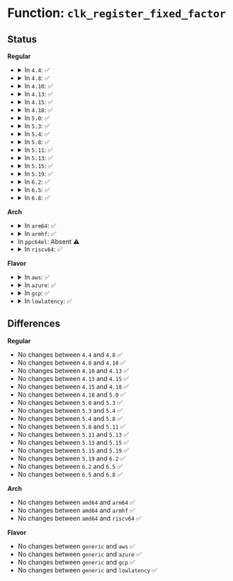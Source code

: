 # Function: <code>clk_register_fixed_factor</code>

## Status
<b>Regular</b>
<ul>
<li>
<details>
<summary>In <code>4.4</code>: ✅</summary>

```c
struct clk *clk_register_fixed_factor(struct device *dev, const char *name, const char *parent_name, long unsigned int flags, unsigned int mult, unsigned int div);
```

**Collision:** Unique Global

**Inline:** No

**Transformation:** False

**Instances:**

```
In drivers/clk/clk-fixed-factor.c (ffffffff816e99e0)
Location: drivers/clk/clk-fixed-factor.c:73
Inline: False
```
**Symbols:**

```
ffffffff816e99e0-ffffffff816e9aba: clk_register_fixed_factor (STB_GLOBAL)
```
</details>
</li>
<li>
<details>
<summary>In <code>4.8</code>: ✅</summary>

```c
struct clk *clk_register_fixed_factor(struct device *dev, const char *name, const char *parent_name, long unsigned int flags, unsigned int mult, unsigned int div);
```

**Collision:** Unique Global

**Inline:** No

**Transformation:** False

**Instances:**

```
In drivers/clk/clk-fixed-factor.c (ffffffff8174e0a0)
Location: drivers/clk/clk-fixed-factor.c:106
Inline: False
```
**Symbols:**

```
ffffffff8174e0a0-ffffffff8174e0bc: clk_register_fixed_factor (STB_GLOBAL)
```
</details>
</li>
<li>
<details>
<summary>In <code>4.10</code>: ✅</summary>

```c
struct clk *clk_register_fixed_factor(struct device *dev, const char *name, const char *parent_name, long unsigned int flags, unsigned int mult, unsigned int div);
```

**Collision:** Unique Global

**Inline:** No

**Transformation:** False

**Instances:**

```
In drivers/clk/clk-fixed-factor.c (ffffffff81536910)
Location: drivers/clk/clk-fixed-factor.c:107
Inline: False
```
**Symbols:**

```
ffffffff81536910-ffffffff8153692c: clk_register_fixed_factor (STB_GLOBAL)
```
</details>
</li>
<li>
<details>
<summary>In <code>4.13</code>: ✅</summary>

```c
struct clk *clk_register_fixed_factor(struct device *dev, const char *name, const char *parent_name, long unsigned int flags, unsigned int mult, unsigned int div);
```

**Collision:** Unique Global

**Inline:** No

**Transformation:** False

**Instances:**

```
In drivers/clk/clk-fixed-factor.c (ffffffff81549c50)
Location: drivers/clk/clk-fixed-factor.c:107
Inline: False
```
**Symbols:**

```
ffffffff81549c50-ffffffff81549c6c: clk_register_fixed_factor (STB_GLOBAL)
```
</details>
</li>
<li>
<details>
<summary>In <code>4.15</code>: ✅</summary>

```c
struct clk *clk_register_fixed_factor(struct device *dev, const char *name, const char *parent_name, long unsigned int flags, unsigned int mult, unsigned int div);
```

**Collision:** Unique Global

**Inline:** No

**Transformation:** False

**Instances:**

```
In drivers/clk/clk-fixed-factor.c (ffffffff815ad1d0)
Location: drivers/clk/clk-fixed-factor.c:107
Inline: False
```
**Symbols:**

```
ffffffff815ad1d0-ffffffff815ad1ec: clk_register_fixed_factor (STB_GLOBAL)
```
</details>
</li>
<li>
<details>
<summary>In <code>4.18</code>: ✅</summary>

```c
struct clk *clk_register_fixed_factor(struct device *dev, const char *name, const char *parent_name, long unsigned int flags, unsigned int mult, unsigned int div);
```

**Collision:** Unique Global

**Inline:** No

**Transformation:** False

**Instances:**

```
In drivers/clk/clk-fixed-factor.c (ffffffff815e5360)
Location: drivers/clk/clk-fixed-factor.c:107
Inline: False
```
**Symbols:**

```
ffffffff815e5360-ffffffff815e537c: clk_register_fixed_factor (STB_GLOBAL)
```
</details>
</li>
<li>
<details>
<summary>In <code>5.0</code>: ✅</summary>

```c
struct clk *clk_register_fixed_factor(struct device *dev, const char *name, const char *parent_name, long unsigned int flags, unsigned int mult, unsigned int div);
```

**Collision:** Unique Global

**Inline:** No

**Transformation:** False

**Instances:**

```
In drivers/clk/clk-fixed-factor.c (ffffffff815ff750)
Location: drivers/clk/clk-fixed-factor.c:102
Inline: False
```
**Symbols:**

```
ffffffff815ff750-ffffffff815ff76c: clk_register_fixed_factor (STB_GLOBAL)
```
</details>
</li>
<li>
<details>
<summary>In <code>5.3</code>: ✅</summary>

```c
struct clk *clk_register_fixed_factor(struct device *dev, const char *name, const char *parent_name, long unsigned int flags, unsigned int mult, unsigned int div);
```

**Collision:** Unique Global

**Inline:** No

**Transformation:** False

**Instances:**

```
In drivers/clk/clk-fixed-factor.c (ffffffff81631f70)
Location: drivers/clk/clk-fixed-factor.c:118
Inline: False
```
**Symbols:**

```
ffffffff81631f70-ffffffff81631f8c: clk_register_fixed_factor (STB_GLOBAL)
```
</details>
</li>
<li>
<details>
<summary>In <code>5.4</code>: ✅</summary>

```c
struct clk *clk_register_fixed_factor(struct device *dev, const char *name, const char *parent_name, long unsigned int flags, unsigned int mult, unsigned int div);
```

**Collision:** Unique Global

**Inline:** No

**Transformation:** False

**Instances:**

```
In drivers/clk/clk-fixed-factor.c (ffffffff81653ca0)
Location: drivers/clk/clk-fixed-factor.c:118
Inline: False
```
**Symbols:**

```
ffffffff81653ca0-ffffffff81653cbc: clk_register_fixed_factor (STB_GLOBAL)
```
</details>
</li>
<li>
<details>
<summary>In <code>5.8</code>: ✅</summary>

```c
struct clk *clk_register_fixed_factor(struct device *dev, const char *name, const char *parent_name, long unsigned int flags, unsigned int mult, unsigned int div);
```

**Collision:** Unique Global

**Inline:** No

**Transformation:** False

**Instances:**

```
In drivers/clk/clk-fixed-factor.c (ffffffff81703a30)
Location: drivers/clk/clk-fixed-factor.c:118
Inline: False
```
**Symbols:**

```
ffffffff81703a30-ffffffff81703a4c: clk_register_fixed_factor (STB_GLOBAL)
```
</details>
</li>
<li>
<details>
<summary>In <code>5.11</code>: ✅</summary>

```c
struct clk *clk_register_fixed_factor(struct device *dev, const char *name, const char *parent_name, long unsigned int flags, unsigned int mult, unsigned int div);
```

**Collision:** Unique Global

**Inline:** No

**Transformation:** False

**Instances:**

```
In drivers/clk/clk-fixed-factor.c (ffffffff81720c80)
Location: drivers/clk/clk-fixed-factor.c:118
Inline: False
```
**Symbols:**

```
ffffffff81720c80-ffffffff81720c9c: clk_register_fixed_factor (STB_GLOBAL)
```
</details>
</li>
<li>
<details>
<summary>In <code>5.13</code>: ✅</summary>

```c
struct clk *clk_register_fixed_factor(struct device *dev, const char *name, const char *parent_name, long unsigned int flags, unsigned int mult, unsigned int div);
```

**Collision:** Unique Global

**Inline:** No

**Transformation:** False

**Instances:**

```
In drivers/clk/clk-fixed-factor.c (ffffffff81701fa0)
Location: drivers/clk/clk-fixed-factor.c:143
Inline: False
```
**Symbols:**

```
ffffffff81701fa0-ffffffff81701fbf: clk_register_fixed_factor (STB_GLOBAL)
```
</details>
</li>
<li>
<details>
<summary>In <code>5.15</code>: ✅</summary>

```c
struct clk *clk_register_fixed_factor(struct device *dev, const char *name, const char *parent_name, long unsigned int flags, unsigned int mult, unsigned int div);
```

**Collision:** Unique Global

**Inline:** No

**Transformation:** False

**Instances:**

```
In drivers/clk/clk-fixed-factor.c (ffffffff8177cb30)
Location: drivers/clk/clk-fixed-factor.c:143
Inline: False
```
**Symbols:**

```
ffffffff8177cb30-ffffffff8177cb4f: clk_register_fixed_factor (STB_GLOBAL)
```
</details>
</li>
<li>
<details>
<summary>In <code>5.19</code>: ✅</summary>

```c
struct clk *clk_register_fixed_factor(struct device *dev, const char *name, const char *parent_name, long unsigned int flags, unsigned int mult, unsigned int div);
```

**Collision:** Unique Global

**Inline:** No

**Transformation:** False

**Instances:**

```
In drivers/clk/clk-fixed-factor.c (ffffffff818b34e0)
Location: drivers/clk/clk-fixed-factor.c:165
Inline: False
```
**Symbols:**

```
ffffffff818b34e0-ffffffff818b351f: clk_register_fixed_factor (STB_GLOBAL)
```
</details>
</li>
<li>
<details>
<summary>In <code>6.2</code>: ✅</summary>

```c
struct clk *clk_register_fixed_factor(struct device *dev, const char *name, const char *parent_name, long unsigned int flags, unsigned int mult, unsigned int div);
```

**Collision:** Unique Global

**Inline:** No

**Transformation:** False

**Instances:**

```
In drivers/clk/clk-fixed-factor.c (ffffffff819ffec0)
Location: drivers/clk/clk-fixed-factor.c:200
Inline: False
```
**Symbols:**

```
ffffffff819ffec0-ffffffff819fff03: clk_register_fixed_factor (STB_GLOBAL)
```
</details>
</li>
<li>
<details>
<summary>In <code>6.5</code>: ✅</summary>

```c
struct clk *clk_register_fixed_factor(struct device *dev, const char *name, const char *parent_name, long unsigned int flags, unsigned int mult, unsigned int div);
```

**Collision:** Unique Global

**Inline:** No

**Transformation:** False

**Instances:**

```
In drivers/clk/clk-fixed-factor.c (ffffffff81a48b90)
Location: drivers/clk/clk-fixed-factor.c:200
Inline: False
```
**Symbols:**

```
ffffffff81a48b90-ffffffff81a48bd3: clk_register_fixed_factor (STB_GLOBAL)
```
</details>
</li>
<li>
<details>
<summary>In <code>6.8</code>: ✅</summary>

```c
struct clk *clk_register_fixed_factor(struct device *dev, const char *name, const char *parent_name, long unsigned int flags, unsigned int mult, unsigned int div);
```

**Collision:** Unique Global

**Inline:** No

**Transformation:** False

**Instances:**

```
In drivers/clk/clk-fixed-factor.c (ffffffff81a94650)
Location: drivers/clk/clk-fixed-factor.c:200
Inline: False
```
**Symbols:**

```
ffffffff81a94650-ffffffff81a94693: clk_register_fixed_factor (STB_GLOBAL)
```
</details>
</li>
</ul>
<b>Arch</b>
<ul>
<li>
<details>
<summary>In <code>arm64</code>: ✅</summary>

```c
struct clk *clk_register_fixed_factor(struct device *dev, const char *name, const char *parent_name, long unsigned int flags, unsigned int mult, unsigned int div);
```

**Collision:** Unique Global

**Inline:** No

**Transformation:** False

**Instances:**

```
In drivers/clk/clk-fixed-factor.c (ffff8000107c4c40)
Location: drivers/clk/clk-fixed-factor.c:118
Inline: False
Direct callers:
  - drivers/clk/clk-qoriq.c:input_clock
  - drivers/clk/clk-qoriq.c:clockgen_init
  - drivers/clk/hisilicon/clk.c:hisi_clk_register_fixed_factor
  - drivers/clk/mediatek/clk-mtk.c:mtk_clk_register_factors
  - drivers/clk/mediatek/clk-mtk.c:mtk_clk_register_factors
  - drivers/clk/mvebu/ap806-system-controller.c:ap806_syscon_common_probe
  - drivers/clk/mvebu/ap806-system-controller.c:ap806_syscon_common_probe
  - drivers/clk/renesas/r9a06g032-clocks.c:r9a06g032_clocks_probe
  - drivers/clk/renesas/rcar-gen3-cpg.c:rcar_gen3_cpg_clk_register
  - drivers/clk/renesas/renesas-cpg-mssr.c:cpg_mssr_register_core_clk
  - drivers/clk/rockchip/clk.c:rockchip_clk_register_branches
  - drivers/clk/rockchip/clk-rk3036.c:rk3036_clk_init
  - drivers/clk/sunxi/clk-a10-pll2.c:sun4i_pll2_setup
  - drivers/clk/sunxi/clk-a10-pll2.c:sun4i_pll2_setup
  - drivers/clk/sunxi/clk-a10-pll2.c:sun4i_pll2_setup
  - drivers/clk/sunxi/clk-a10-pll2.c:sun4i_pll2_setup
```
**Symbols:**

```
ffff8000107c4c40-ffff8000107c4cb8: clk_register_fixed_factor (STB_GLOBAL)
```
</details>
</li>
<li>
<details>
<summary>In <code>armhf</code>: ✅</summary>

```c
struct clk *clk_register_fixed_factor(struct device *dev, const char *name, const char *parent_name, long unsigned int flags, unsigned int mult, unsigned int div);
```

**Collision:** Unique Global

**Inline:** No

**Transformation:** False

**Instances:**

```
In drivers/clk/clk-fixed-factor.c (c08f04b4)
Location: drivers/clk/clk-fixed-factor.c:118
Inline: False
Direct callers:
  - drivers/clk/clk-qoriq.c:input_clock
  - drivers/clk/clk-qoriq.c:clockgen_init
  - drivers/clk/hisilicon/clk.c:hisi_clk_register_fixed_factor
  - drivers/clk/mediatek/clk-mtk.c:mtk_clk_register_factors
  - drivers/clk/mediatek/clk-mtk.c:mtk_clk_register_factors
  - drivers/clk/mvebu/common.c:mvebu_coreclk_setup
  - drivers/clk/renesas/clk-rz.c:rz_cpg_clocks_init
  - drivers/clk/renesas/clk-rz.c:rz_cpg_clocks_init
  - drivers/clk/renesas/r7s9210-cpg-mssr.c:rza2_cpg_clk_register
  - drivers/clk/renesas/clk-r8a7740.c:r8a7740_cpg_clocks_init
  - drivers/clk/renesas/clk-r8a7778.c:r8a7778_cpg_clocks_init
  - drivers/clk/renesas/clk-r8a7778.c:r8a7778_cpg_clocks_init
  - drivers/clk/renesas/clk-r8a7778.c:r8a7778_cpg_clocks_init
  - drivers/clk/renesas/clk-r8a7779.c:r8a7779_cpg_clocks_init
  - drivers/clk/renesas/r9a06g032-clocks.c:r9a06g032_clocks_probe
  - drivers/clk/renesas/clk-sh73a0.c:sh73a0_cpg_clocks_init
  - drivers/clk/renesas/clk-rcar-gen2.c:rcar_gen2_cpg_register_clock
  - drivers/clk/renesas/rcar-gen2-cpg.c:rcar_gen2_cpg_clk_register
  - drivers/clk/renesas/renesas-cpg-mssr.c:cpg_mssr_register_core_clk
  - drivers/clk/rockchip/clk.c:rockchip_clk_register_branches
  - drivers/clk/rockchip/clk-rk3036.c:rk3036_clk_init
  - drivers/clk/tegra/clk-tegra-audio.c:tegra_audio_clk_init
  - drivers/clk/tegra/clk-tegra-fixed.c:tegra_fixed_clk_init
  - drivers/clk/tegra/clk-tegra-fixed.c:tegra_fixed_clk_init
  - drivers/clk/tegra/clk-tegra-fixed.c:tegra_osc_clk_init
  - drivers/clk/tegra/clk-tegra-fixed.c:tegra_osc_clk_init
  - drivers/clk/tegra/clk-tegra-super-gen4.c:tegra_super_clk_init
  - drivers/clk/tegra/clk-tegra20.c:tegra20_clock_init
  - drivers/clk/tegra/clk-tegra20.c:tegra20_clock_init
  - drivers/clk/tegra/clk-tegra20.c:tegra20_clock_init
  - drivers/clk/tegra/clk-tegra20.c:tegra20_pll_init
  - drivers/clk/tegra/clk-tegra30.c:tegra30_super_clk_init
  - drivers/clk/tegra/clk-tegra30.c:tegra30_pll_init
  - drivers/clk/tegra/clk-tegra30.c:tegra30_pll_init
  - drivers/clk/tegra/clk-tegra30.c:tegra30_pll_init
  - drivers/clk/tegra/clk-tegra114.c:tegra114_clock_init
  - drivers/clk/tegra/clk-tegra114.c:tegra114_clock_init
  - drivers/clk/tegra/clk-tegra114.c:tegra114_clock_init
  - drivers/clk/tegra/clk-tegra114.c:tegra114_pll_init
  - drivers/clk/tegra/clk-tegra114.c:tegra114_pll_init
  - drivers/clk/tegra/clk-tegra114.c:tegra114_pll_init
  - drivers/clk/tegra/clk-tegra114.c:tegra114_pll_init
  - drivers/clk/tegra/clk-tegra114.c:tegra114_pll_init
  - drivers/clk/tegra/clk-tegra114.c:tegra114_pll_init
  - drivers/clk/tegra/clk-tegra124.c:tegra124_132_clock_init_pre
  - drivers/clk/tegra/clk-tegra124.c:tegra124_pll_init
  - drivers/clk/tegra/clk-tegra124.c:tegra124_pll_init
  - drivers/clk/tegra/clk-tegra124.c:tegra124_pll_init
  - drivers/clk/tegra/clk-tegra124.c:tegra124_pll_init
  - drivers/clk/tegra/clk-tegra124.c:tegra124_pll_init
  - drivers/clk/tegra/clk-tegra124.c:tegra124_pll_init
  - drivers/clk/tegra/clk-tegra124.c:tegra124_pll_init
  - drivers/clk/ti/fixed-factor.c:of_ti_fixed_factor_clk_setup
  - drivers/clk/ti/adpll.c:ti_adpll_probe
```
**Symbols:**

```
c08f04b4-c08f0508: clk_register_fixed_factor (STB_GLOBAL)
```
</details>
</li>
<li>
In <code>ppc64el</code>: Absent ⚠️
</li>
<li>
<details>
<summary>In <code>riscv64</code>: ✅</summary>

```c
struct clk *clk_register_fixed_factor(struct device *dev, const char *name, const char *parent_name, long unsigned int flags, unsigned int mult, unsigned int div);
```

**Collision:** Unique Global

**Inline:** No

**Transformation:** False

**Instances:**

```
In drivers/clk/clk-fixed-factor.c (ffffffe000512212)
Location: drivers/clk/clk-fixed-factor.c:118
Inline: False
```
**Symbols:**

```
ffffffe000512212-ffffffe000512270: clk_register_fixed_factor (STB_GLOBAL)
```
</details>
</li>
</ul>
<b>Flavor</b>
<ul>
<li>
<details>
<summary>In <code>aws</code>: ✅</summary>

```c
struct clk *clk_register_fixed_factor(struct device *dev, const char *name, const char *parent_name, long unsigned int flags, unsigned int mult, unsigned int div);
```

**Collision:** Unique Global

**Inline:** No

**Transformation:** False

**Instances:**

```
In drivers/clk/clk-fixed-factor.c (ffffffff81619d00)
Location: drivers/clk/clk-fixed-factor.c:118
Inline: False
```
**Symbols:**

```
ffffffff81619d00-ffffffff81619d1c: clk_register_fixed_factor (STB_GLOBAL)
```
</details>
</li>
<li>
<details>
<summary>In <code>azure</code>: ✅</summary>

```c
struct clk *clk_register_fixed_factor(struct device *dev, const char *name, const char *parent_name, long unsigned int flags, unsigned int mult, unsigned int div);
```

**Collision:** Unique Global

**Inline:** No

**Transformation:** False

**Instances:**

```
In drivers/clk/clk-fixed-factor.c (ffffffff8160e230)
Location: drivers/clk/clk-fixed-factor.c:118
Inline: False
```
**Symbols:**

```
ffffffff8160e230-ffffffff8160e24c: clk_register_fixed_factor (STB_GLOBAL)
```
</details>
</li>
<li>
<details>
<summary>In <code>gcp</code>: ✅</summary>

```c
struct clk *clk_register_fixed_factor(struct device *dev, const char *name, const char *parent_name, long unsigned int flags, unsigned int mult, unsigned int div);
```

**Collision:** Unique Global

**Inline:** No

**Transformation:** False

**Instances:**

```
In drivers/clk/clk-fixed-factor.c (ffffffff81647ae0)
Location: drivers/clk/clk-fixed-factor.c:118
Inline: False
```
**Symbols:**

```
ffffffff81647ae0-ffffffff81647afc: clk_register_fixed_factor (STB_GLOBAL)
```
</details>
</li>
<li>
<details>
<summary>In <code>lowlatency</code>: ✅</summary>

```c
struct clk *clk_register_fixed_factor(struct device *dev, const char *name, const char *parent_name, long unsigned int flags, unsigned int mult, unsigned int div);
```

**Collision:** Unique Global

**Inline:** No

**Transformation:** False

**Instances:**

```
In drivers/clk/clk-fixed-factor.c (ffffffff81662070)
Location: drivers/clk/clk-fixed-factor.c:118
Inline: False
```
**Symbols:**

```
ffffffff81662070-ffffffff8166208c: clk_register_fixed_factor (STB_GLOBAL)
```
</details>
</li>
</ul>

## Differences
<b>Regular</b>
<ul>
<li>
No changes between <code>4.4</code> and <code>4.8</code> ✅
</li>
<li>
No changes between <code>4.8</code> and <code>4.10</code> ✅
</li>
<li>
No changes between <code>4.10</code> and <code>4.13</code> ✅
</li>
<li>
No changes between <code>4.13</code> and <code>4.15</code> ✅
</li>
<li>
No changes between <code>4.15</code> and <code>4.18</code> ✅
</li>
<li>
No changes between <code>4.18</code> and <code>5.0</code> ✅
</li>
<li>
No changes between <code>5.0</code> and <code>5.3</code> ✅
</li>
<li>
No changes between <code>5.3</code> and <code>5.4</code> ✅
</li>
<li>
No changes between <code>5.4</code> and <code>5.8</code> ✅
</li>
<li>
No changes between <code>5.8</code> and <code>5.11</code> ✅
</li>
<li>
No changes between <code>5.11</code> and <code>5.13</code> ✅
</li>
<li>
No changes between <code>5.13</code> and <code>5.15</code> ✅
</li>
<li>
No changes between <code>5.15</code> and <code>5.19</code> ✅
</li>
<li>
No changes between <code>5.19</code> and <code>6.2</code> ✅
</li>
<li>
No changes between <code>6.2</code> and <code>6.5</code> ✅
</li>
<li>
No changes between <code>6.5</code> and <code>6.8</code> ✅
</li>
</ul>
<b>Arch</b>
<ul>
<li>
No changes between <code>amd64</code> and <code>arm64</code> ✅
</li>
<li>
No changes between <code>amd64</code> and <code>armhf</code> ✅
</li>
<li>
No changes between <code>amd64</code> and <code>riscv64</code> ✅
</li>
</ul>
<b>Flavor</b>
<ul>
<li>
No changes between <code>generic</code> and <code>aws</code> ✅
</li>
<li>
No changes between <code>generic</code> and <code>azure</code> ✅
</li>
<li>
No changes between <code>generic</code> and <code>gcp</code> ✅
</li>
<li>
No changes between <code>generic</code> and <code>lowlatency</code> ✅
</li>
</ul>
